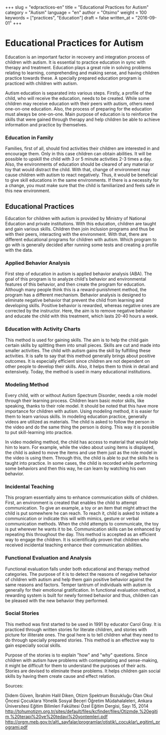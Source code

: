 +++
slug = "edpractices-en"
title = "Educational Practices for Autism"
category = "Autism"
language = "en"
author = "Otsimo"
weight = 100
keywords = ["practices", "Education"]
draft = false
written_at = "2016-09-01"
+++
# Educational Practices for Autism

Education is an important factor in recovery and integration process of children with autism. It is essential to practice education in sync with therapy and treatment. Education plays a great role in solving problems relating to learning, comprehending and making sense, and having children practice towards these. A specially prepared education program is practiced with children with autism.

Autism education is separated into various steps. Firstly, a profile of the child, who will receive the education, needs to be created. While some children may receive education with their peers with autism, others need one-on-one education. Also, the process of preparing for the education must always be one-on-one. Main purpose of education is to reinforce the skills that were gained through therapy and help children be able to achieve information and practice by themselves.

### Education in Family

Families, first of all, should find activities their children are interested in and encourage them. Only in this case children can obtain abilities. It will be possible to upskill the child with 3 or 5 minute activities 2-3 times a day. Also, the environments of education should be cleared of any material or toy that would distract the child. With that, change of environment may cause children with autism to react negatively. Thus, it would be beneficial to give skill educations in the same environments. If there is a necessity for a change, you must make sure that the child is familiarized and feels safe in this new environment.

## Educational Practices

Education for children with autism is provided by Ministry of National Education and private institutions. With this education, children are taught and gain various skills. Children then join inclusion programs and thus be with their peers, interacting with the environment. With that, there are different educational programs for children with autism. Which program to go with is generally decided after running some tests and creating a profile with the data.

### Applied Behavior Analysis

First step of education in autism is applied behavior analysis (ABA). The goal of this program is to analyze child&#39;s behavior and environmental features of this behavior, and then create the program for education. Although many people think this is a reward-punishment method, the program has a different mechanism. Behavior analysis is designed to eliminate negative behavior that prevent the child from learning and developing skills. Positive behavior is rewarded, whereas negative ones are corrected by the instructor. Here, the aim is to remove negative behavior and educate the child with this treatment, which lasts 20-40 hours a week.

### Education with Activity Charts

This method is used for gaining skills. The aim is to help the child gain certain skills by splitting them into small pieces. Skills are cut and made into smaller activities. The child with autism gains the skill by fulfilling these activities. It is safe to say that this method generally brings about positive outcomes. It is especially efficient since children are not dependent on other people to develop their skills. Also, it helps them to think in detail and extensively. Today, the method is used in many educational institutions.

### Modeling Method

Every child, with or without Autism Spectrum Disorder, needs a role model through their learning process. Children learn basic motor skills, like speaking, thanks to their role model. It should be noted that this have more importance for children with autism. Using modeling method, it is easier for them to learn various skills. In modeling education practice, generally videos are utilized as materials. The child is asked to follow the person in the video and do the same thing the person is doing. This way it is possible to put skill-learning into practice.

In video modeling method, the child has access to material that would help him to learn. For example, while the video about using items is displayed, the child is asked to move the items and use them just as the role model in the video is using them. Through this, the child is able to put the skills he is taught into practice. In some cases, the child is recorded while performing some behaviors and then this way, he can learn by watching his own behavior.

### Incidental Teaching

This program essentially aims to enhance communication skills of children. First, an environment is created that enables the child to attempt communication. To give an example, a toy or an item that might attract the child is put somewhere he can reach. To reach it, child is asked to initiate a communication or indicate this will with mimics, gesture or verbal communication methods. When the child attempts to communicate, the toy is put wherever he wants it to be. Communication skills can be enhanced by repeating this throughout the day. This method is accepted as an efficient way to engage the children. It is scientifically proven that children who received incidental teaching enhance their communication abilities.

### Functional Evaluation and Analysis

Functional evaluation falls under both educational and therapy method categories. The purpose of it is to detect the reasons of negative behavior of children with autism and help them gain positive behavior against the same reasons and factors. Temper tantrum of individuals with autism is generally for their emotional gratification. In functional evaluation method, a rewarding system is built for newly formed behavior and thus, children can be pleased with the new behavior they performed.

### Social Stories

This method was first started to be used in 1991 by educator Carol Gray. It is practiced through written stories for literate children, and stories with picture for illiterate ones. The goal here is to tell children what they need to do through specially prepared stories. This method is an effective way to gain especially social skills.

Purpose of the stories is to explain &quot;how&quot; and &quot;why&quot; questions. Since children with autism have problems with contemplating and sense-making, it might be difficult for them to understand the purposes of their acts. Stories are devised to eliminate these problems. It helps children gain social skills by having them create cause and effect relation.

Sources:

Didem Güven, İbrahim Halil Diken, Otizm Spektrum Bozukluğu Olan Okul Öncesi Çocuklara Yönelik Sosyal Beceri Öğretim Müdahalaleleri, Ankara Üniversitesi Eğitim Bilimleri Fakültesi Özel Eğitim Dergisi, Sayı 15, 2014
http://tohumotizm.org.tr/sites/default/files/kcfinder/files/Otizmde,%20egitim,%20terapi%20ve%20tedavi%20yontemleri.pdf
http://orgm.meb.gov.tr/alt\_sayfalar/programlar/otistik\_cocuklar\_egitim\_programi.pdf
